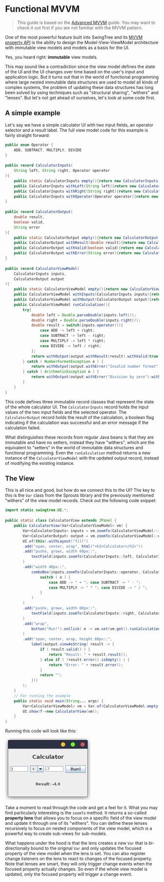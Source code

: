 
# Functional MVVM # 

> This guide is based on the [Advanced MVVM](Advanced-MVVM.md) guide.
> You may want to check it out first if you are not familiar with the MVVM pattern.

One of the most powerful feature built into SwingTree
and its [MVVM property API](https://github.com/globaltcad/sprouts)
is the ability to design the Model-View-ViewModel architecture
with immutable view models and models as a basis for the UI.

Yes, you heard right: **immutable** view models.

This may sound like a contradiction since the view model
defines the state of the UI and the UI changes over time
based on the user's input and application logic.
But it turns out that in the world of functional programming
where large nested immutable data structures are used to model
all kinds of complex systems, the problem of updating 
these data structures has long been solved by
using techniques such as "structural sharing", "withers"
and "lenses". 
But let's not get ahead of ourselves, let's look
at some code first.

## A simple example ##

Let's say we have a simple calculator UI with two input fields,
an operator selector and a result label.
The full view model code for this example 
is fairly straight forward:

```java
public enum Operator {
    ADD, SUBTRACT, MULTIPLY, DIVIDE
}

public record CalculatorInputs(
    String left, String right, Operator operator
){
    public static CalculatorInputs empty(){return new CalculatorInputs("", "", Operator.ADD);}
    public CalculatorInputs withLeft(String left){return new CalculatorInputs(left, right, operator);}
    public CalculatorInputs withRight(String right){return new CalculatorInputs(left, right, operator);}
    public CalculatorInputs withOperator(Operator operator){return new CalculatorInputs(left, right, operator);}
}

public record CalculatorOutput(
    double result,
    boolean valid,
    String error
){
    public static CalculatorOutput empty(){return new CalculatorOutput(0, false, "");}
    public CalculatorOutput withResult(double result){return new CalculatorOutput(result, valid, error);}
    public CalculatorOutput withValid(boolean valid){return new CalculatorOutput(result, valid, error);}
    public CalculatorOutput withError(String error){return new CalculatorOutput(result, valid, error);}
}

public record CalculatorViewModel(
    CalculatorInputs inputs,
    CalculatorOutput output
){
    public static CalculatorViewModel empty(){return new CalculatorViewModel(CalculatorInputs.empty(), CalculatorOutput.empty());}
    public CalculatorViewModel withInputs(CalculatorInputs inputs){return new CalculatorViewModel(inputs, output);}
    public CalculatorViewModel withOutput(CalculatorOutput output){return new CalculatorViewModel(inputs, output);}
    public CalculatorViewModel runCalculation(){
        try{
            double left = Double.parseDouble(inputs.left());
            double right = Double.parseDouble(inputs.right());
            double result = switch(inputs.operator()){
                case ADD -> left + right;
                case SUBTRACT -> left - right;
                case MULTIPLY -> left * right;
                case DIVIDE -> left / right;
            };
            return withOutput(output.withResult(result).withValid(true));
        } catch ( NumberFormatException e ) {
            return withOutput(output.withError("Invalid number format").withValid(false));
        } catch ( ArithmeticException e ) {
            return withOutput(output.withError("Division by zero").withValid(false));
        }
    }
}
```

This code defines three immutable record classes
that represent the state of the whole calculator UI.
The `CalculatorInputs` record holds the input values
of the two input fields and the selected operator.
The `CalculatorOutput` record holds the result of the calculation,
a boolean flag indicating if the calculation was successful
and an error message if the calculation failed.

What distinguishes these records from regular Java beans
is that they are immutable and have no setters,
instead they have "withers", which are the equivalent
to "setters" in the world of immutable data structures
and functional programming.
Even the `runCalculation` method returns a new instance
of the `CalculatorViewModel` with the updated output
record, instead of modifying the existing instance.

## The View ##

This is all nice and good, but how do we connect this to the UI?
The key to this is the `Var` class from the Sprouts library
and the previously mentioned "withers" of the view model records.
Check out the following code snippet:

```java
import static swingtree.UI.*;

public static class CalculatorView extends JPanel {
    public CalculatorView(Var<CalculatorViewModel> vm) {
        Var<CalculatorInputs> inputs = vm.zoomTo(CalculatorViewModel::inputs, CalculatorViewModel::withInputs);
        Var<CalculatorOutput> output = vm.zoomTo(CalculatorViewModel::output, CalculatorViewModel::withOutput);
        UI.of(this).withLayout("fill")
        .add("span, center, wrap", html("<h2>Calculator</h2>"))
        .add("pushx, growx, width 60px::",
            textField(inputs.zoomTo(CalculatorInputs::left, CalculatorInputs::withLeft))
        )
        .add("width 40px::",
            comboBox(inputs.zoomTo(CalculatorInputs::operator, CalculatorInputs::withOperator), o ->
                switch ( o ) {
                    case ADD -> " + "; case SUBTRACT -> " - ";
                    case MULTIPLY -> " * "; case DIVIDE -> " / ";
                }
            )
        )
        .add("pushx, growx, width 60px::",
            textField(inputs.zoomTo(CalculatorInputs::right, CalculatorInputs::withRight))
        )
        .add("wrap",
            button("Run!").onClick( e -> vm.set(vm.get().runCalculation()) )
        )
        .add("span, center, wrap, height 60px::",
            label(output.viewAsString( result -> {
                if ( result.valid() ) {
                    return "Result: " + result.result();
                } else if ( !result.error().isEmpty() ) {
                    return "Error: " + result.error();
                }
                return "";
            }))
        );
    }
    // For running the example
    public static void main(String... args) {
        Var<CalculatorViewModel> vm = Var.of(CalculatorViewModel.empty());
        UI.show(f->new CalculatorView(vm));
    }
}
```

Running this code will look like this:

![Calculator](../img/tutorial/Functional-MVVM-Calculator.png)

Take a moment to read through the code and get a feel for it.
What you may find particularly interesting is the `zoomTo` method.
It returns a so-called **property lens** that allows you to
focus on a specific field of the view model and update it
through one of its "withers". 
You can define these lenses recursively to focus on nested components
of the view model, which is a powerful way to create sub-views for sub-models.

What happens under the hood is that the lens creates a new `Var`
that is bi-directionally bound to the original `Var` and only
updates the focused property of the view model when the lens is set.
You can also register change listeners on the lens to react to changes
of the focused property. Note that lenses are smart, they will only
trigger change events when the focused property actually changes.
So even if the whole view model is updated, only the focused property
will trigger a change event.






